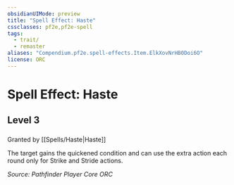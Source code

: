 ```yaml
---
obsidianUIMode: preview
title: "Spell Effect: Haste"
cssclasses: pf2e,pf2e-spell
tags:
  - trait/
  - remaster
aliases: "Compendium.pf2e.spell-effects.Item.ElkXovNrHB0Doi6O"
license: ORC
---
```

# Spell Effect: Haste
## Level 3
### 






Granted by [[Spells/Haste|Haste]]

The target gains the quickened condition and can use the extra action each round only for Strike and Stride actions.

*Source: Pathfinder Player Core*
*ORC*